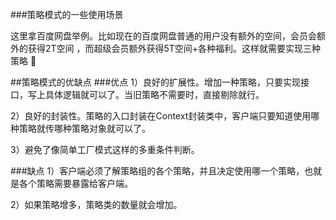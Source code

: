 ###策略模式的一些使用场景

这里拿百度网盘举例。比如现在的百度网盘普通的用户没有额外的空间，会员会额外的获得2T空间 ，而超级会员额外获得5T空间+各种福利。这样就需要实现三种策略


##策略模式的优缺点
###优点
1）良好的扩展性。增加一种策略，只要实现接口，写上具体逻辑就可以了。当旧策略不需要时，直接剔除就行。

2）良好的封装性。策略的入口封装在Context封装类中，客户端只要知道使用哪种策略就传哪种策略对象就可以了。

3）避免了像简单工厂模式这样的多重条件判断。

###缺点
1）客户端必须了解策略组的各个策略，并且决定使用哪一个策略，也就是各个策略需要暴露给客户端。

2）如果策略增多，策略类的数量就会增加。

